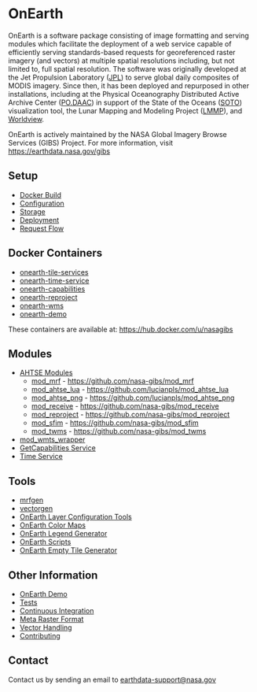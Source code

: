 # OnEarth

OnEarth is a software package consisting of image formatting and serving modules which facilitate the deployment of a web service capable of efficiently serving standards-based requests for georeferenced raster imagery (and vectors) at multiple spatial resolutions including, but not limited to, full spatial resolution.  The software was originally developed at the Jet Propulsion Laboratory ([JPL](http://www.jpl.nasa.gov/)) to serve global daily composites of MODIS imagery.  Since then, it has been deployed and repurposed in other installations, including at the Physical Oceanography Distributed Active Archive Center ([PO.DAAC](http://podaac.jpl.nasa.gov/)) in support of the State of the Oceans ([SOTO](https://podaac-tools.jpl.nasa.gov/soto/)) visualization tool, the Lunar Mapping and Modeling Project ([LMMP](https://trek.nasa.gov/moon)), and [Worldview](https://worldview.earthdata.nasa.gov/).

OnEarth is actively maintained by the NASA Global Imagery Browse Services (GIBS) Project. For more information, visit https://earthdata.nasa.gov/gibs

## Setup

* [Docker Build](docker/README.md)
* [Configuration](doc/configuration.md)
* [Storage](doc/storage.md)
* [Deployment](doc/deployment.md)
* [Request Flow](doc/request_flow.md)

## Docker Containers

* [onearth-tile-services](docker/README.md)
* [onearth-time-service](docker/time_service/README.md)
* [onearth-capabilities](src/modules/gc_service/README.md)
* [onearth-reproject](src/modules/mod_wmts_wrapper/configure_tool/README.md)
* [onearth-wms](docker/wms_service/README.md)
* [onearth-demo](src/demo/README.md)

These containers are available at: https://hub.docker.com/u/nasagibs

## Modules

* [AHTSE Modules](https://github.com/lucianpls/AHTSE)
  * [mod_mrf](https://github.com/nasa-gibs/mod_mrf) - https://github.com/nasa-gibs/mod_mrf
  * [mod_ahtse_lua](https://github.com/lucianpls/mod_ahtse_lua) - https://github.com/lucianpls/mod_ahtse_lua
  * [mod_ahtse_png](https://github.com/lucianpls/mod_ahtse_png) - https://github.com/lucianpls/mod_ahtse_png
  * [mod_receive](https://github.com/nasa-gibs/mod_receive) - https://github.com/nasa-gibs/mod_receive
  * [mod_reproject](https://github.com/nasa-gibs/mod_reproject) - https://github.com/nasa-gibs/mod_reproject
  * [mod_sfim](https://github.com/nasa-gibs/mod_sfim) - https://github.com/nasa-gibs/mod_sfim
  * [mod_twms](https://github.com/nasa-gibs/mod_twms) - https://github.com/nasa-gibs/mod_twms
* [mod_wmts_wrapper](src/modules/mod_wmts_wrapper/README.md)
* [GetCapabilities Service](src/modules/gc_service/README.md)
* [Time Service](src/modules/time_service/README.md)

## Tools

* [mrfgen](src/mrfgen/README.md)
* [vectorgen](src/vectorgen/README.md)
* [OnEarth Layer Configuration Tools](src/modules/mod_wmts_wrapper/configure_tool/README.md)
* [OnEarth Color Maps](src/colormaps/README.md)
* [OnEarth Legend Generator](src/generate_legend/README.md)
* [OnEarth Scripts](src/scripts/README.md)
* [OnEarth Empty Tile Generator](src/empty_tile/README.md)

## Other Information

* [OnEarth Demo](src/demo/README.md)
* [Tests](src/test/README.md)
* [Continuous Integration](ci/README.md)
* [Meta Raster Format](https://github.com/nasa-gibs/mrf/blob/master/README.md)
* [Vector Handling](doc/vector_handling.md)
* [Contributing](CONTRIBUTING.md)

## Contact

Contact us by sending an email to
[earthdata-support@nasa.gov](mailto:earthdata-support@nasa.gov)
